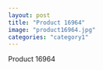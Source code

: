```yaml
---
layout: post
title: "Product 16964"
image: "product16964.jpg"
categories: "category1"
---
```

Product 16964
